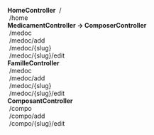 **HomeController** 
&nbsp;/  
&nbsp;/home  
**MedicamentController -> ComposerController**  
&nbsp;/medoc  
&nbsp;/medoc/add  
&nbsp;/medoc/{slug}  
&nbsp;/medoc/{slug}/edit  
**FamilleController**  
&nbsp;/medoc  
&nbsp;/medoc/add  
&nbsp;/medoc/{slug}  
&nbsp;/medoc/{slug}/edit  
**ComposantController**  
&nbsp;/compo  
&nbsp;/compo/add  
&nbsp;/compo/{slug}/edit  
